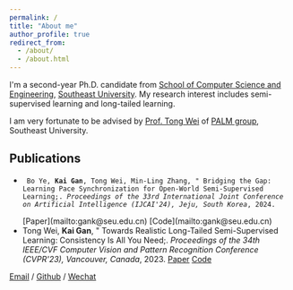 ```yaml
---
permalink: /
title: "About me"
author_profile: true
redirect_from: 
  - /about/
  - /about.html
---
```


I'm a second-year Ph.D. candidate from [School of Computer Science and Engineering](https://cse.seu.edu.cn/), [Southeast University](https://www.seu.edu.cn/). My research interest includes semi-supervised learning and long-tailed learning.

I am very fortunate to be advised by [Prof. Tong Wei](https://palm.seu.edu.cn/weit/) of [PALM group](https://palm.seu.edu.cn/), Southeast University.

## Publications

- <pre><code> Bo Ye, <b>Kai Gan</b>, Tong Wei, Min-Ling Zhang, &quot; Bridging the Gap: Learning Pace Synchronization for Open-World Semi-Supervised Learning;. <i>Proceedings of the 33rd International Joint Conference on Artificial Intelligence (IJCAI'24), Jeju, South Korea</i>, 2024. </code></pre> [Paper](mailto:gank@seu.edu.cn) [Code](mailto:gank@seu.edu.cn)
- Tong Wei, <b>Kai Gan</b>, &quot; Towards Realistic Long-Tailed Semi-Supervised Learning: Consistency Is All You Need;. <i>Proceedings of the 34th IEEE/CVF Computer Vision and Pattern Recognition Conference (CVPR'23), Vancouver, Canada</i>, 2023. [Paper](mailto:gank@seu.edu.cn) [Code](mailto:gank@seu.edu.cn)

[Email](mailto:gank@seu.edu.cn) / [Github](https://github.com/Gank0078) / [Wechat](images/wechat.jpg)
